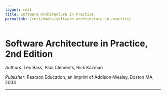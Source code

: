 ```yaml
---
layout: rmit
title: Software Architecture in Practice
permalink: /rmit/books/software-architecture-in-practice/
---
```


Software Architecture in Practice, 2nd Edition
==============================================

_Authors_: Len Bass, Paul Clements, Rick Kazman

_Publisher_: Pearson Education, an imprint of Addison-Wesley, Boston MA, 2003

- - - - -

